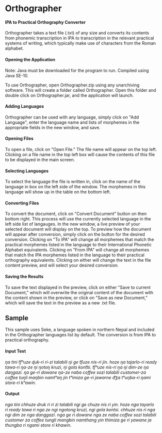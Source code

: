 # Orthographer 
#### IPA to Practical Orthography Converter
Orthographer takes a text file (.txt) of any size and converts its contents from phonemic transcription in IPA to transcription in the relevant practical systems of writing, which typically make use of characters from the Roman alphabet. 

#### Opening the Application
Note: Java must be downloaded for the program to run.
Compiled using Java SE-10.

To use Orthographer, open Orthographer.zip using any unarchiving software. This will create a folder called Orthographer. Open this folder and double click on Orthographer.jar, and the application will launch. 

#### Adding Languages
Orthographer can be used with any language, simply click on "Add Language", enter the language name and lists of morphemes in the appropriate fields in the new window, and save. 

#### Opening Files
To open a file, click on "Open File." The file name will appear on the top left. Clicking on a file name in the top left box will cause the contents of this file to be displayed in the main screen. 

#### Selecting Languages
To select the language the file is written in, click on the name of the language in box on the left side of the window. The morphemes in this language will show up in the table on the bottom left. 

#### Converting Files
To convert the document, click on "Convert Document" button on then bottom right. This process will use the currently selected language in the left side list of langauges. In the new window, a live preview of your selected document will display on the top. To preview how the document will appear after conversion, simply click on the button for the desired conversion. Clicking on "To IPA" will change all morphemes that match the practical morphemes listed in the language to their International Phonetic Alphabet equivalents. Clicking on "From IPA" will change all morphemes that match the IPA morphemes listed in the language to their practical orthography equivalents. Clicking on either will change the text in the file content preview, and will select your desired conversion. 

#### Saving the Results
To save the text displayed in the preview, click on either "Save to current Document," which will overwrite the original content of the document with the content shown in the preview, or click on "Save as new Document," which will save the text in the preview as a new .txt file.
## Sample
This sample uses Seke, a language spoken in northern Nepal and included in the Orthographer languages list by default. The conversion is from IPA to practical orthography. 
#### Input Text 
_ŋa tini t͡ʃʰuze ɖuk-ri ri-zi talabili ŋi ge t͡ʃuze nis-ri jin. hoze ŋa tajarlo-ri ready tawa-ri ŋa-ze ŋi ŋotoŋ kruzi, ŋi gola kont͡si. t͡ʃʰuze nis-ri ŋa ŋi dim-ze ŋa daŋgazi. ŋa ge-ri dowane ŋa-ze naba coffee sozi talabili customer-za coffee tuŋli maŋbin namtʰaŋ jin tʰimiza ge-ri jawarne d͡ʒa tʰuŋba-ri ŋami store-ri kʰawin._
#### Output
_nga tini chhuze druk ri ri zi talabili ngi ge chuze nis ri yin. hoze nga tayarlo ri ready tawa ri nga ze ngi ngotong kruzi, ngi gola kontsi. chhuze nis ri nga ngi dim ze nga danggazi. nga ge ri dowane nga ze naba coffee sozi talabili customer za coffee tungli mangbin namthang yin thimiza ge ri yawane ja thungba ri ngami store ri khawin._
